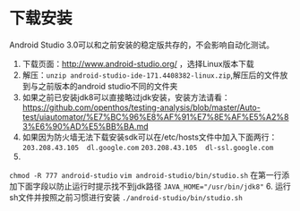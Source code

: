 # 下载安装   
Android Studio 3.0可以和之前安装的稳定版共存的，不会影响自动化测试。
1. 下载页面：http://www.android-studio.org/ ，选择Linux版本下载
2. 解压：```unzip android-studio-ide-171.4408382-linux.zip```,解压后的文件放到与之前版本的android studio不同的文件夹
3. 如果之前已安装jdk8可以直接略过jdk安装，安装方法请看：https://github.com/openthos/testing-analysis/blob/master/Auto-test/uiautomator/%E7%BC%96%E8%AF%91%E7%8E%AF%E5%A2%83%E6%90%AD%E5%BB%BA.md
4. 如果因为防火墙无法下载安装sdk可以在/etc/hosts文件中加入下面两行：
```203.208.43.105  dl.google.com```
```203.208.43.105  dl-ssl.google.com```
5. 
```chmod -R 777 android-studio```
```vim android-studio/bin/studio.sh```
在第一行添加下面字段以防止运行时提示找不到jdk路径
```JAVA_HOME="/usr/bin/jdk8"```
6. 运行sh文件并按照之前习惯进行安装
```./android-studio/bin/studio.sh```
